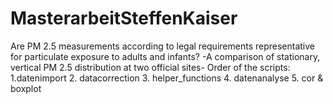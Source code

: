 # MasterarbeitSteffenKaiser
Are PM 2.5 measurements according to legal requirements representative for particulate exposure to adults and infants? -A comparison of stationary, vertical PM 2.5 distribution at two official sites-
Order of the scripts: 1.datenimport 2. datacorrection 3. helper_functions 4. datenanalyse 5. cor & boxplot

